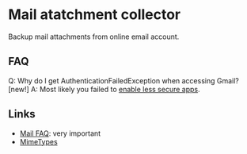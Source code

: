 # Mail atatchment collector

Backup mail attachments from online email account.

## FAQ

Q: Why do I get AuthenticationFailedException when accessing Gmail? [new!]
A: Most likely you failed to [enable less secure apps](https://www.google.com/settings/security/lesssecureapps).



## Links

- [Mail FAQ](https://javaee.github.io/javamail/FAQ#gmail): very important
- [MimeTypes](https://developer.mozilla.org/en-US/docs/Web/HTTP/Basics_of_HTTP/MIME_types/Common_types)